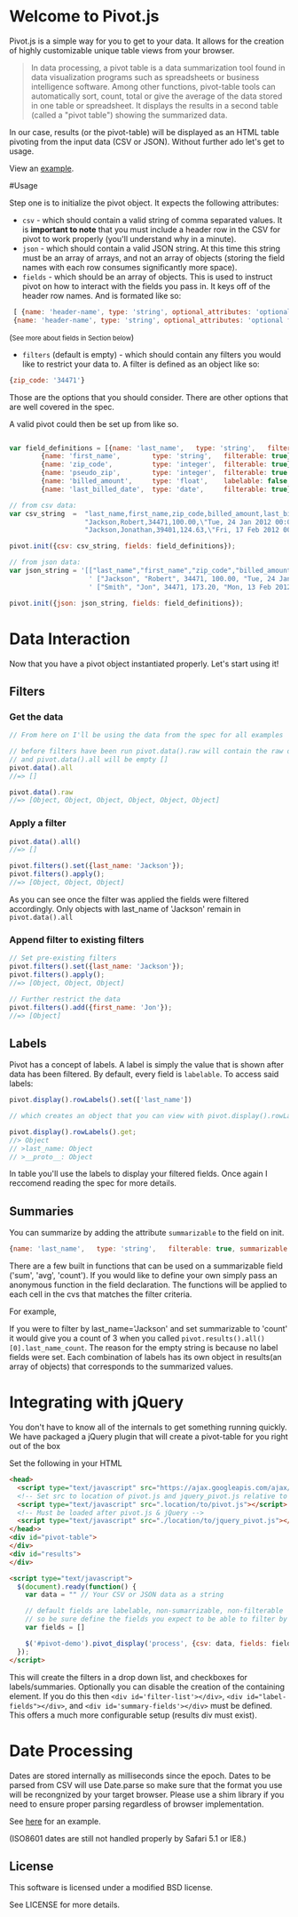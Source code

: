 # Welcome to Pivot.js

Pivot.js is a simple way for you to get to your data.  It allows for the
creation of highly customizable unique table views from your browser.

> In data processing, a pivot table is a data summarization tool found in
> data visualization programs such as spreadsheets or business intelligence
> software. Among other functions, pivot-table tools can automatically sort,
> count, total or give the average of the data stored in one table or
> spreadsheet. It displays the results in a second table (called a "pivot
> table") showing the summarized data.

In our case, results (or the pivot-table) will be displayed as an HTML table
pivoting from the input data (CSV or JSON). Without further ado let's get to usage.

View an [example](http://rjackson.github.com/pivot.js/).

#Usage

Step one is to initialize the pivot object.  It expects the following attributes:

* `csv` - which should contain a valid string of comma separated values.  It is
  __important to note__ that you must include a header row in the CSV for pivot
  to work properly  (you'll understand why in a minute).
* `json` - which should contain a valid JSON string. At this time this string
  must be an array of arrays, and not an array of objects (storing the field
  names with each row consumes significantly more space).
* `fields` - which should be an array of objects.  This is used to instruct
  pivot on how to interact with the fields you pass in.  It keys off of the
  header row names.  And is formated like so:

```javascript
 [ {name: 'header-name', type: 'string', optional_attributes: 'optional field' },
 {name: 'header-name', type: 'string', optional_attributes: 'optional field' }]

```
(<small>See more about fields in Section below</small>)

* `filters` (default is empty) - which should contain any filters you would like to restrict your data to.  A filter is defined as an object like so:

```javascript
{zip_code: '34471'}

```

Those are the options that you should consider.  There are other options that are well covered in the spec.

A valid pivot could then be set up from like so.

```javascript

var field_definitions = [{name: 'last_name',   type: 'string',   filterable: true},
        {name: 'first_name',        type: 'string',   filterable: true},
        {name: 'zip_code',          type: 'integer',  filterable: true},
        {name: 'pseudo_zip',        type: 'integer',  filterable: true },
        {name: 'billed_amount',     type: 'float',    labelable: false,},
        {name: 'last_billed_date',  type: 'date',     filterable: true}

// from csv data:
var csv_string  =  "last_name,first_name,zip_code,billed_amount,last_billed_date\n" +
                   "Jackson,Robert,34471,100.00,\"Tue, 24 Jan 2012 00:00:00 +0000\"\n" +
                   "Jackson,Jonathan,39401,124.63,\"Fri, 17 Feb 2012 00:00:00 +0000\""

pivot.init({csv: csv_string, fields: field_definitions});

// from json data:
var json_string = '[["last_name","first_name","zip_code","billed_amount","last_billed_date"],' +
                    ' ["Jackson", "Robert", 34471, 100.00, "Tue, 24 Jan 2012 00:00:00 +0000"],' +
                    ' ["Smith", "Jon", 34471, 173.20, "Mon, 13 Feb 2012 00:00:00 +0000"]]'

pivot.init({json: json_string, fields: field_definitions});

```

# Data Interaction

Now that you have a pivot object instantiated properly. Let's start using it!


## Filters

### Get the data

```javascript
// From here on I'll be using the data from the spec for all examples

// before filters have been run pivot.data().raw will contain the raw data
// and pivot.data().all will be empty []
pivot.data().all
//=> []

pivot.data().raw
//=> [Object, Object, Object, Object, Object, Object]

```

### Apply a filter

```javascript
pivot.data().all()
//=> []

pivot.filters().set({last_name: 'Jackson'});
pivot.filters().apply();
//=> [Object, Object, Object]

```

As you can see once the filter was applied the fields were filtered accordingly.  Only objects with last_name of 'Jackson' remain in `pivot.data().all`

### Append filter to existing filters

```javascript
// Set pre-existing filters
pivot.filters().set({last_name: 'Jackson'});
pivot.filters().apply();
//=> [Object, Object, Object]

// Further restrict the data
pivot.filters().add({first_name: 'Jon'});
//=> [Object]

```

## Labels

Pivot has a concept of labels.  A label is simply the value that is shown after data has been filtered.  By default, every field is `labelable`.  To access said labels:

```javascript
pivot.display().rowLabels().set(['last_name'])

// which creates an object that you can view with pivot.display().rowLabels().get:

pivot.display().rowLabels().get;
//> Object
// >last_name: Object
// >__proto__: Object

```

In table you'll use the labels to display your filtered fields.  Once again I reccomend reading the spec for more details.

## Summaries

You can summarize by adding the attribute `summarizable` to the field on init.

```javascript
{name: 'last_name',   type: 'string',   filterable: true, summarizable: 'count' }

```

There are a few built in functions that can be used on a summarizable field ('sum', 'avg', 'count').  If you would like to define your own simply pass an anonymous function in the field declaration.  The functions will be applied to each cell in the cvs that matches the filter criteria.

For example,

If you were to filter by last_name='Jackson' and set summarizable to 'count' it would give you a count of 3 when you called `pivot.results().all()[0].last_name_count`.  The reason for the empty string is because no label fields were set.  Each combination of labels has its own object in results(an array of objects) that corresponds to the summarized values.

# Integrating with jQuery

You don't have to know all of the internals to get something running quickly.  We have packaged a jQuery plugin that will create a pivot-table for you right out of the box

Set the following in your HTML

```html
<head>
  <script type="text/javascript" src="https://ajax.googleapis.com/ajax/libs/jquery/1.7.1/jquery.min.js"></script>
  <!-- Set src to location of pivot.js and jquery_pivot.js relative to this file! -->
  <script type="text/javascript" src=".location/to/pivot.js"></script>
  <!-- Must be loaded after pivot.js & jQuery -->
  <script type="text/javascript" src="./location/to/jquery_pivot.js"></script>
</head>>
<div id="pivot-table">
</div>
<div id="results">
</div>

<script type="text/javascript">
  $(document).ready(function() {
    var data = "" // Your CSV or JSON data as a string

    // default fields are labelable, non-sumarrizable, non-filterable
    // so be sure define the fields you expect to be able to filter by
    var fields = []

    $('#pivot-demo').pivot_display('process', {csv: data, fields: fields})
  });
</script>

```

This will create the filters in a drop down list, and checkboxes for labels/summaries.  Optionally you can disable the creation of the containing element.  If you do this then `<div id='filter-list'></div>`, `<div id="label-fields"></div>`, and `<div id='summary-fields'></div>` must be defined.  This offers a much more configurable setup (results div must exist).


# Date Processing

Dates are stored internally as milliseconds since the epoch.  Dates to be
parsed from CSV will use Date.parse so make sure that the format you use
will be recongnized by your target browser.  Please use a shim library if
you need to ensure proper parsing regardless of browser implementation.

See [here](https://github.com/csnover/js-iso8601) for an example.

(ISO8601 dates are still not handled properly by Safari 5.1 or IE8.)

License
----------
This software is licensed under a modified BSD license.

See LICENSE for more details.